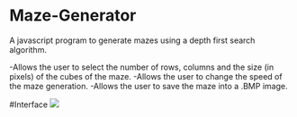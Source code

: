 # Maze-Generator
A javascript program to generate mazes using a depth first search algorithm.

-Allows the user to select the number of rows, columns and the size (in pixels) of the cubes of the maze. 
-Allows the user to change the speed of the maze generation.
-Allows the user to save the maze into a .BMP image.

#Interface
![](interface.png)
